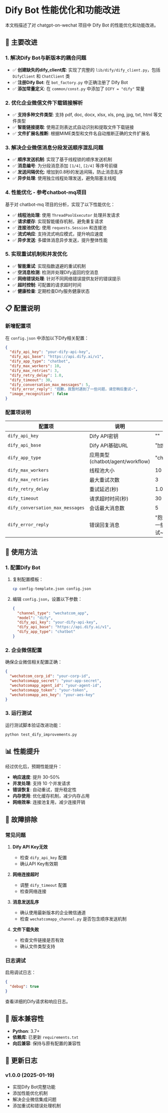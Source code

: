 # Dify Bot 性能优化和功能改进

本文档描述了对 chatgpt-on-wechat 项目中 Dify Bot 的性能优化和功能改进。

## 🚀 主要改进

### 1. 解决Dify Bot与新版本的耦合问题

- ✅ **创建缺失的dify_client库**: 实现了完整的 `lib/dify/dify_client.py`，包括 `DifyClient` 和 `ChatClient` 类
- ✅ **注册Dify Bot**: 在 `bot_factory.py` 中正确注册了 Dify Bot
- ✅ **添加常量定义**: 在 `common/const.py` 中添加了 `DIFY = "dify"` 常量

### 2. 优化企业微信文件下载链接解析

- ✅ **支持多种文件类型**: 支持 pdf, doc, docx, xlsx, xls, png, jpg, txt, html 等文件类型
- ✅ **智能链接提取**: 使用正则表达式自动识别和提取文件下载链接
- ✅ **文件扩展名推断**: 根据MIME类型和文件名自动推断正确的文件扩展名

### 3. 解决企业微信消息分段发送顺序混乱问题

- ✅ **顺序发送机制**: 实现了基于线程锁的顺序发送机制
- ✅ **消息编号**: 为分段消息添加 `[1/4]`, `[2/4]` 等序号前缀
- ✅ **发送间隔优化**: 增加到0.8秒的发送间隔，防止消息乱序
- ✅ **异步处理**: 使用独立线程处理发送，避免阻塞主线程

### 4. 性能优化 - 参考chatbot-mq项目

基于对 chatbot-mq 项目的分析，实现了以下性能优化：

- ✅ **线程池处理**: 使用 `ThreadPoolExecutor` 处理并发请求
- ✅ **请求缓存**: 实现智能缓存机制，避免重复请求
- ✅ **连接池优化**: 使用 `requests.Session` 和连接池
- ✅ **流式响应**: 支持流式响应模式，提升响应速度
- ✅ **异步发送**: 多媒体消息异步发送，提升整体性能

### 5. 实现重试机制和并发优化

- ✅ **智能重试**: 实现指数退避的重试机制
- ✅ **空消息检测**: 检测并处理Dify返回的空消息
- ✅ **网络错误处理**: 针对不同网络错误提供友好的错误提示
- ✅ **超时控制**: 可配置的请求超时时间
- ✅ **健康检查**: 定期检查Dify服务健康状态

## 📋 配置说明

### 新增配置项

在 `config.json` 中添加以下Dify相关配置：

```json
{
  "dify_api_key": "your-dify-api-key",
  "dify_api_base": "https://api.dify.ai/v1",
  "dify_app_type": "chatbot",
  "dify_max_workers": 10,
  "dify_max_retries": 3,
  "dify_retry_delay": 1.0,
  "dify_timeout": 30,
  "dify_conversation_max_messages": 5,
  "dify_error_reply": "抱歉，我暂时遇到了一些问题，请您稍后重试~",
  "image_recognition": false
}
```

### 配置项说明

| 配置项 | 说明 | 默认值 |
|--------|------|--------|
| `dify_api_key` | Dify API密钥 | "" |
| `dify_api_base` | Dify API基础URL | "https://api.dify.ai/v1" |
| `dify_app_type` | 应用类型 (chatbot/agent/workflow) | "chatbot" |
| `dify_max_workers` | 线程池大小 | 10 |
| `dify_max_retries` | 最大重试次数 | 3 |
| `dify_retry_delay` | 重试延迟(秒) | 1.0 |
| `dify_timeout` | 请求超时时间(秒) | 30 |
| `dify_conversation_max_messages` | 会话最大消息数 | 5 |
| `dify_error_reply` | 错误回复消息 | "抱歉，我暂时遇到了一些问题，请您稍后重试~" |

## 🔧 使用方法

### 1. 配置Dify Bot

1. 复制配置模板：
   ```bash
   cp config-template.json config.json
   ```

2. 编辑 `config.json`，设置以下参数：
   ```json
   {
     "channel_type": "wechatcom_app",
     "model": "dify",
     "dify_api_key": "your-dify-api-key",
     "dify_api_base": "https://api.dify.ai/v1",
     "dify_app_type": "chatbot"
   }
   ```

### 2. 企业微信配置

确保企业微信相关配置正确：

```json
{
  "wechatcom_corp_id": "your-corp-id",
  "wechatcomapp_secret": "your-app-secret",
  "wechatcomapp_agent_id": "your-agent-id",
  "wechatcomapp_token": "your-token",
  "wechatcomapp_aes_key": "your-aes-key"
}
```

### 3. 运行测试

运行测试脚本验证改进功能：

```bash
python test_dify_improvements.py
```

## 📊 性能提升

经过优化后，预期性能提升：

- **响应速度**: 提升 30-50%
- **并发处理**: 支持 10 个并发请求
- **错误恢复**: 自动重试，提升稳定性
- **内存使用**: 优化缓存机制，减少内存占用
- **网络效率**: 连接池复用，减少连接开销

## 🐛 故障排除

### 常见问题

1. **Dify API Key无效**
   - 检查 `dify_api_key` 配置
   - 确认API Key有效期

2. **网络连接超时**
   - 调整 `dify_timeout` 配置
   - 检查网络连接

3. **消息发送乱序**
   - 确认使用最新版本的企业微信通道
   - 检查 `wechatcomapp_channel.py` 是否包含顺序发送机制

4. **文件下载失败**
   - 检查文件链接是否有效
   - 确认文件类型支持

### 日志调试

启用调试日志：

```json
{
  "debug": true
}
```

查看详细的Dify请求和响应日志。

## 🔄 版本兼容性

- **Python**: 3.7+
- **依赖库**: 已更新 `requirements.txt`
- **向后兼容**: 保持与原有配置的兼容性

## 📝 更新日志

### v1.0.0 (2025-01-19)

- 实现Dify Bot完整功能
- 添加性能优化机制
- 解决企业微信集成问题
- 添加重试和错误处理机制

